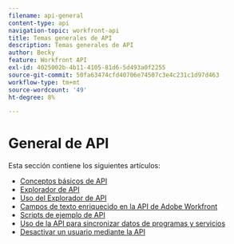 ```yaml
---
filename: api-general
content-type: api
navigation-topic: workfront-api
title: Temas generales de API
description: Temas generales de API
author: Becky
feature: Workfront API
exl-id: 4025002b-4b11-4105-81d6-5d493a0f2255
source-git-commit: 50fa63474cfd40706e74507c3e4c231c1d97d463
workflow-type: tm+mt
source-wordcount: '49'
ht-degree: 8%

---
```



# General de API

Esta sección contiene los siguientes artículos:

* [Conceptos básicos de API](../../wf-api/general/api-basics.md)
* [Explorador de API](../../wf-api/general/api-explorer.md)
* [Uso del Explorador de API](../../wf-api/general/using-api-explorer.md)
* [Campos de texto enriquecido en la API de Adobe Workfront](../../wf-api/general/rich-text-field-api.md)
* [Scripts de ejemplo de API](../../wf-api/general/api-example-scripts.md)
* [Uso de la API para sincronizar datos de programas y servicios](../../wf-api/general/api-sync-data.md)
* [Desactivar un usuario mediante la API](../../wf-api/general/deactivate-user-api.md)
<!--
* [Projects API](../../wf-api/general/projects-api.md)
-->
